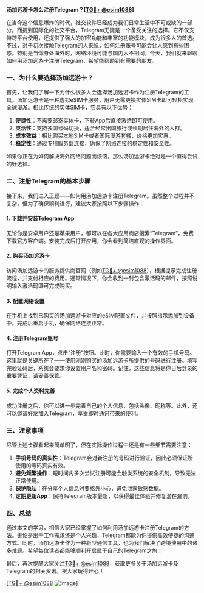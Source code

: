**汤加远游卡怎么注册Telegram？[[TG💪+ @esim1088](https://t.me/s/esim1088)]**

在当今这个信息爆炸的时代，社交软件已经成为我们日常生活中不可或缺的一部分。而提到国际化的社交平台，Telegram无疑是一个备受关注的选择。它不仅支持跨平台使用，还提供了强大的加密功能和丰富的功能模块，成为很多人的首选。不过，对于初次接触Telegram的人来说，如何注册账号可能会让人感到有些困惑。特别是当你身处海外时，网络环境可能与国内大不相同。今天，我们就来聊聊如何用汤加远游卡注册Telegram，希望能帮助到有需要的朋友。

### 一、为什么要选择汤加远游卡？

首先，让我们了解一下为什么很多人会选择汤加远游卡作为注册Telegram的工具。汤加远游卡是一种虚拟eSIM卡服务，用户无需更换实体SIM卡即可轻松实现全球漫游。相比传统的实体SIM卡，它具有以下优势：

1. **便捷性**：不需要邮寄实体卡，下载App后直接激活即可使用。
2. **灵活性**：支持多国号码切换，适合经常出国旅行或长期居住海外的人群。
3. **成本效益**：相比购买本地SIM卡或者国际漫游套餐，价格更加实惠。
4. **稳定性**：通过专用服务器连接，确保了网络连接的稳定性和安全性。

如果你正在为如何解决海外网络问题而烦恼，那么汤加远游卡绝对是一个值得尝试的好选择。

### 二、注册Telegram的基本步骤

接下来，我们进入正题——如何用汤加远游卡注册Telegram。虽然整个过程并不复杂，但为了确保顺利进行，建议大家按照以下步骤操作：

#### 1. 下载并安装Telegram App
无论你是安卓用户还是苹果用户，都可以在各大应用商店搜索“Telegram”，免费下载官方客户端。安装完成后打开应用，你会看到简洁直观的操作界面。

#### 2. 购买汤加远游卡
访问汤加远游卡的服务提供商官网（例如[TG💪+ @esim1088](https://t.me/s/esim1088)），根据提示完成注册流程，并支付相应的费用。通常情况下，你会收到一封包含激活码的邮件，按照说明输入激活码即可完成购买。

#### 3. 配置网络设置
在手机上找到已购买的汤加远游卡对应的eSIM配置文件，并按照指示添加到设备中。完成后重启手机，确保网络连接正常。

#### 4. 注册Telegram账号
打开Telegram App，点击“注册”按钮。此时，你需要输入一个有效的手机号码。这里就是关键所在了——使用刚刚购买的汤加远游卡所提供的号码进行注册。填写完验证码后，系统会要求你设置用户名和密码。记住，这些信息将是你日后登录的重要凭证，请妥善保管。

#### 5. 完成个人资料完善
成功注册之后，你可以进一步完善自己的个人信息，包括头像、昵称等。此外，还可以邀请好友加入Telegram，享受即时通讯带来的便利。

### 三、注意事项

尽管上述步骤看起来简单明了，但在实际操作过程中还是有一些细节需要注意：

1. **手机号码的真实性**：Telegram会对新注册的号码进行验证，因此必须保证所使用的号码真实有效。
2. **避免频繁操作**：短时间内多次尝试注册可能会触发系统的安全机制，导致无法正常使用。
3. **保护隐私**：在分享个人信息时要格外小心，避免泄露敏感数据。
4. **定期更新App**：保持Telegram版本最新，以获得最佳体验并修复潜在漏洞。

### 四、总结

通过本文的学习，相信大家已经掌握了如何利用汤加远游卡注册Telegram的方法。无论是出于工作需求还是个人兴趣，Telegram都能为你提供高效便捷的沟通方式。同时，汤加远游卡作为一种新型通信工具，也为我们解决了跨境使用中的诸多难题。希望每位读者都能够顺利开启属于自己的Telegram之旅！

最后，再次提醒大家关注[TG💪+ @esim1088](https://t.me/s/esim1088)，获取更多关于汤加远游卡及Telegram的相关资讯。祝大家玩得开心！

[[TG💪+ @esim1088](https://t.me/s/esim1088) ![Image](https://i.postimg.cc/4NQfJmqS/Snipaste-2025-05-13-00-14-12.png)]